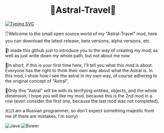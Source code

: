 <h1 align="center">🧿Astral-Travel🔮</h1>

[![Typing SVG](https://readme-typing-svg.herokuapp.com?font=Fira+Code&pause=1100&color=13F72F&multiline=true&width=500&height=80&lines=Welcome+to+the+small+open+source+world+of;my+%22Astral-Travel%22+mod)](https://git.io/typing-svg)



✋Welcome to the small open source world of my "Astral-Travel" mod, here you can download the latest release, beta versions, alpha versions, etc.

🔧I made this github just to introduce you to the way of creating my mod, as well as just write down my whole path, but not about me now

🔮In short, if this is your first time here, I'll tell you what this mod is about. Everyone has the right to think their own way about what the Astral is. In this mod, I show how I see the astral in my own way, of course adhering to the original concept of "Astral",

🧬Only this "Astral" will be with its terrifying entities, objects, and the whole dimension, I hope you will like my mod, because this is the 2nd mod in a row (even consider the first one, because the last mod was not completed).

🇷🇺I am a Russian programmer, so don't expect something majestic from me (if there are mistakes, I'm sorry)





![Java](https://img.shields.io/badge/java-%23ED8B00.svg?style=flat&logo=java&logoColor=white)
<img alt="Bower" src="https://img.shields.io/bower/l/MI">

